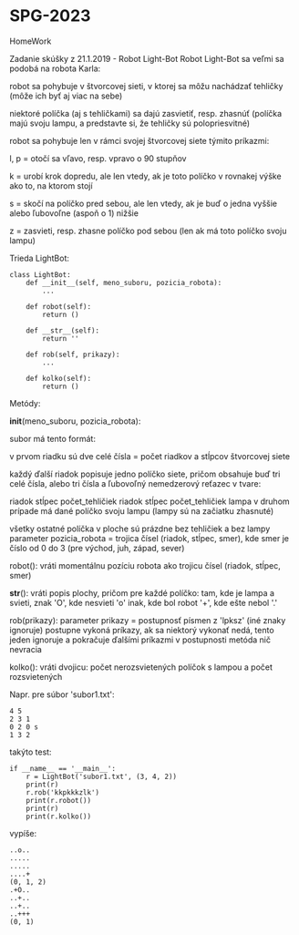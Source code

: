 # SPG-2023
HomeWork

Zadanie skúšky z 21.1.2019 - Robot Light-Bot
Robot Light-Bot sa veľmi sa podobá na robota Karla:

robot sa pohybuje v štvorcovej sieti, v ktorej sa môžu nachádzať tehličky (môže ich byť aj viac na sebe)

niektoré políčka (aj s tehličkami) sa dajú zasvietiť, resp. zhasnúť (políčka majú svoju lampu, a predstavte si, že tehličky sú polopriesvitné)

robot sa pohybuje len v rámci svojej štvorcovej siete týmito príkazmi:

l, p = otočí sa vľavo, resp. vpravo o 90 stupňov

k = urobí krok dopredu, ale len vtedy, ak je toto políčko v rovnakej výške ako to, na ktorom stojí

s = skočí na políčko pred sebou, ale len vtedy, ak je buď o jedna vyššie alebo ľubovoľne (aspoň o 1) nižšie

z = zasvieti, resp. zhasne políčko pod sebou (len ak má toto políčko svoju lampu)

Trieda LightBot:

    class LightBot:
        def __init__(self, meno_suboru, pozicia_robota):
            ...

        def robot(self):
            return ()

        def __str__(self):
            return ''

        def rob(self, prikazy):
            ...

        def kolko(self):
            return ()
Metódy:

__init__(meno_suboru, pozicia_robota):

subor má tento formát:

v prvom riadku sú dve celé čísla = počet riadkov a stĺpcov štvorcovej siete

každý ďalší riadok popisuje jedno políčko siete, pričom obsahuje buď tri celé čísla, alebo tri čísla a ľubovoľný nemedzerový reťazec v tvare:

  riadok stĺpec počet_tehličiek
  riadok stĺpec počet_tehličiek lampa
v druhom prípade má dané políčko svoju lampu (lampy sú na začiatku zhasnuté)

všetky ostatné políčka v ploche sú prázdne bez tehličiek a bez lampy
parameter pozicia_robota = trojica čísel (riadok, stĺpec, smer), 
kde smer je číslo od 0 do 3 (pre východ, juh, západ, sever)

robot():
vráti momentálnu pozíciu robota ako trojicu čísel (riadok, stĺpec, smer)

__str__():
vráti popis plochy, pričom pre každé políčko:
tam, kde je lampa a svieti, znak 'O', kde nesvieti 'o'
inak, kde bol robot '+', kde ešte nebol '.'

rob(prikazy):
parameter prikazy = postupnosť písmen z 'lpksz' (iné znaky ignoruje)
postupne vykoná príkazy, ak sa niektorý vykonať nedá, 
tento jeden ignoruje a pokračuje ďalšími príkazmi v postupnosti
metóda nič nevracia

kolko():
vráti dvojicu: počet nerozsvietených políčok s lampou a počet rozsvietených

Napr. pre súbor 'subor1.txt':

    4 5
    2 3 1
    0 2 0 s
    1 3 2
takýto test:

    if __name__ == '__main__':
        r = LightBot('subor1.txt', (3, 4, 2))
        print(r)
        r.rob('kkpkkkzlk')
        print(r.robot())
        print(r)
        print(r.kolko())
vypíše:

    ..o..
    .....
    .....
    ....+
    (0, 1, 2)
    .+O..
    ..+..
    ..+..
    ..+++
    (0, 1)

